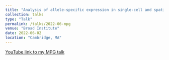 ```yaml
---
title: "Analysis of allele-specific expression in single-cell and spatial transcriptomics"
collection: talks
type: "Talk"
permalink: /talks/2022-06-mpg
venue: "Broad Institute"
date: 2022-06-02
location: "Cambridge, MA"
---
```


[YouTube link to my MPG talk](https://www.youtube.com/watch?v=FOvFhGDU8dI&list=PLEEE2A91B09B77B4A&index=11)
